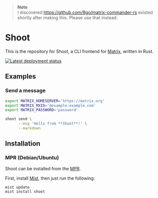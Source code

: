 > **Note**   
> I discovered https://github.com/8go/matrix-commander-rs existed shortly after making this. Please use that instead.


# Shoot
This is the repository for Shoot, a CLI frontend for [Matrix](https://matrix.org/), written in Rust.

[![Latest deployment status](https://img.shields.io/drone/build/hwittenborn/shoot?logo=drone&server=https%3A%2F%2Fdrone.hunterwittenborn.com)](https://drone.hunterwittenborn.com/hwittenborn/shoot/latest)

## Examples
### Send a message

```sh
export MATRIX_HOMESERVER='https://matrix.org'
export MATRIX_MXID='@example:example.com'
export MATRIX_PASSWORD='password'

shoot send \
      --msg 'Hello from **Shoot**!' \
      --markdown
```

## Installation
### MPR (Debian/Ubuntu)
Shoot can be installed from the [MPR](https://mpr.makedeb.org/packages/shoot).

First, install [Mist](https://docs.makedeb.org/using-the-mpr/mist-the-mpr-cli), then just run the following:

```sh
mist update
mist install shoot
```
